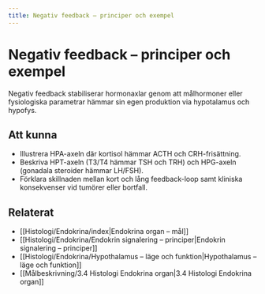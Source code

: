 ```yaml
---
title: Negativ feedback – principer och exempel
---
```


# Negativ feedback – principer och exempel

Negativ feedback stabiliserar hormonaxlar genom att målhormoner eller fysiologiska parametrar hämmar sin egen produktion via hypotalamus och hypofys.

## Att kunna
- Illustrera HPA-axeln där kortisol hämmar ACTH och CRH-frisättning.
- Beskriva HPT-axeln (T3/T4 hämmar TSH och TRH) och HPG-axeln (gonadala steroider hämmar LH/FSH).
- Förklara skillnaden mellan kort och lång feedback-loop samt kliniska konsekvenser vid tumörer eller bortfall.

## Relaterat
- [[Histologi/Endokrina/index|Endokrina organ – mål]]
- [[Histologi/Endokrina/Endokrin signalering – principer|Endokrin signalering – principer]]
- [[Histologi/Endokrina/Hypothalamus – läge och funktion|Hypothalamus – läge och funktion]]
- [[Målbeskrivning/3.4 Histologi Endokrina organ|3.4 Histologi Endokrina organ]]
